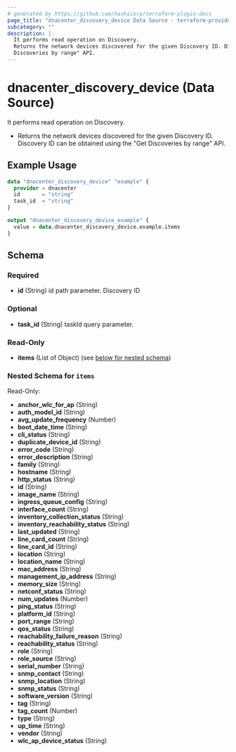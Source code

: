 ```yaml
---
# generated by https://github.com/hashicorp/terraform-plugin-docs
page_title: "dnacenter_discovery_device Data Source - terraform-provider-dnacenter"
subcategory: ""
description: |-
  It performs read operation on Discovery.
  Returns the network devices discovered for the given Discovery ID. Discovery ID can be obtained using the "Get
  Discoveries by range" API.
---
```


# dnacenter_discovery_device (Data Source)

It performs read operation on Discovery.

- Returns the network devices discovered for the given Discovery ID. Discovery ID can be obtained using the "Get
Discoveries by range" API.

## Example Usage

```terraform
data "dnacenter_discovery_device" "example" {
  provider = dnacenter
  id       = "string"
  task_id  = "string"
}

output "dnacenter_discovery_device_example" {
  value = data.dnacenter_discovery_device.example.items
}
```

<!-- schema generated by tfplugindocs -->
## Schema

### Required

- **id** (String) id path parameter. Discovery ID

### Optional

- **task_id** (String) taskId query parameter.

### Read-Only

- **items** (List of Object) (see [below for nested schema](#nestedatt--items))

<a id="nestedatt--items"></a>
### Nested Schema for `items`

Read-Only:

- **anchor_wlc_for_ap** (String)
- **auth_model_id** (String)
- **avg_update_frequency** (Number)
- **boot_date_time** (String)
- **cli_status** (String)
- **duplicate_device_id** (String)
- **error_code** (String)
- **error_description** (String)
- **family** (String)
- **hostname** (String)
- **http_status** (String)
- **id** (String)
- **image_name** (String)
- **ingress_queue_config** (String)
- **interface_count** (String)
- **inventory_collection_status** (String)
- **inventory_reachability_status** (String)
- **last_updated** (String)
- **line_card_count** (String)
- **line_card_id** (String)
- **location** (String)
- **location_name** (String)
- **mac_address** (String)
- **management_ip_address** (String)
- **memory_size** (String)
- **netconf_status** (String)
- **num_updates** (Number)
- **ping_status** (String)
- **platform_id** (String)
- **port_range** (String)
- **qos_status** (String)
- **reachability_failure_reason** (String)
- **reachability_status** (String)
- **role** (String)
- **role_source** (String)
- **serial_number** (String)
- **snmp_contact** (String)
- **snmp_location** (String)
- **snmp_status** (String)
- **software_version** (String)
- **tag** (String)
- **tag_count** (Number)
- **type** (String)
- **up_time** (String)
- **vendor** (String)
- **wlc_ap_device_status** (String)


